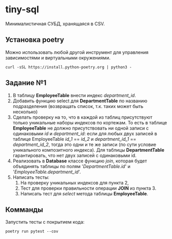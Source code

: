 # tiny-sql
Минималистичная СУБД, хранящаяся в CSV.


## Установка poetry
Можно использовать любой другой инструмент для управления зависимостями и виртуальными окружениями.
```aiignore
curl -sSL https://install.python-poetry.org | python3 -
```

## Задание №1
1. В таблицу **EmployeeTable** внести индекс _department_id_.
2. Добавить функцию select для **DepartmentTable** по названию подразделения (возвращать список, т.к. таких может быть несколько)
2. Сделать проверку на то, что в каждой из таблиц присутствуют только уникальные наборы индексов по кортежам.
   То есть в таблице **EmployeeTable** не должно присутствовать ни одной записи с одинаковыми _id_ и _department_id_:
если для любых двух записей в таблице EmployeeTable _id_1_ == _id_2_ и _department_id_1_ == _department_id_2_, тогда это одни и
   те же записи (по сути условие уникального композитного индекса). Для таблицы **DepartmentTable** гарантировать, что нет двух
   записей с одинаковыми id.
3. Реализовать в **Database** классе функцию _join_, которая будет объядинять таблицы по полям '_DepartmentTable.id_' и 
'_EmployeeTable.department_id_'.
4. Написать тесты:
   1. На проверку уникальных индексов для пункта 2,
   2. Тест для проверки правильности операции **JOIN** из пункта 3.
   3. Написать тест для _select_ метода таблицы **EmployeeTable**.

## Комманды
Запустить тесты c покрытием кода:
```
poetry run pytest --cov
```
